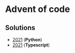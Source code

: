# Advent of code

## Solutions

- [2021](https://github.com/masmeert/advent-of-code/blob/master/2021) (**Python**)
- [2021](https://github.com/masmeert/advent-of-code/blob/master/2021) (**Typescript**)
